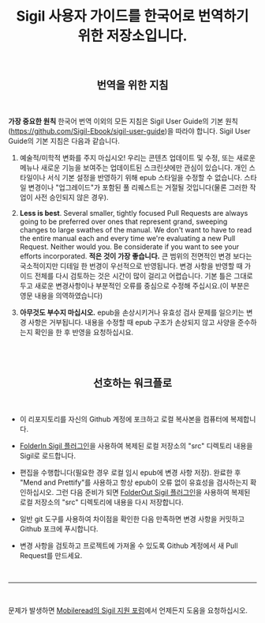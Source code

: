 # <center>Sigil 사용자 가이드를 한국어로 번역하기 위한 저장소입니다.</center>
<br/>

## <center>번역을 위한 지침</center>

<br/>

__가장 중요한 원칙__ 한국어 번역 이외의 모든 지침은 Sigil User Guide의 기본 원칙(https://github.com/Sigil-Ebook/sigil-user-guide)을 따라야 합니다. Sigil User Guide의 기본 지침은 다음과 같습니다.

1. 예술적/미학적 변화를 주지 마십시오! 우리는 콘텐츠 업데이트 및 수정, 또는 새로운 메뉴나 새로운 기능을 보여주는 업데이트된 스크린샷에만 관심이 있습니다. 개인 스타일이나 서식 기본 설정을 반영하기 위해 epub 스타일을 수정할 수 없습니다. 스타일 변경이나 "업그레이드"가 포함된 풀 리퀘스트는 거절될 것입니다(물론 그러한 작업이 사전 승인되지 않은 경우).


2. __Less is best__. Several smaller, tightly focused Pull Requests are always going to be preferred over ones that represent grand, sweeping changes to large swathes of the manual. We don't want to have to read the entire manual each and every time we're evaluating a new Pull Request. Neither would you.  Be considerate if you want to see your efforts incorporated.
__적은 것이 가장 좋습니다.__ 큰 범위의 전면적인 변경 보다는 국소적이지만 디테일 한 번경이 우선적으로 반영됩니다. 변경 사항을 반영할 때 가이드 전체를 다시 검토하는 것은 시간이 많이 걸리고 어렵습니다. 기본 틀은 그대로 두고 새로운 변경사항이나 부분적인 오류를 중심으로 수정해 주십시요.(이 부분은 영문 내용을 의역하였습니다)

3. __아무것도 부수지 마십시오.__ epub을 손상시키거나 유효성 검사 문제를 일으키는 변경 사항은 거부됩니다. 내용을 수정할 때 epub 구조가 손상되지 않고 사양을 준수하는지 확인을 한 후 반영을 요청하십시요.

<br/>
<br/>

## <center>선호하는 워크플로</center>

<br/>

- 이 리포지토리를 자신의 Github 계정에 포크하고 로컬 복사본을 컴퓨터에 복제합니다.

- [FolderIn Sigil 플러그인](https://www.mobileread.com/forums/showthread.php?t=293649)을 사용하여 복제된 로컬 저장소의 "src" 디렉토리 내용을 Sigil로 로드합니다.

- 편집을 수행합니다(필요한 경우 로컬 임시 epub에 변경 사항 저장). 완료한 후 "Mend and Prettify"를 사용하고 항상 epub이 오류 없이 유효성을 검사하는지 확인하십시오. 그런 다음 준비가 되면 [FolderOut Sigil 플러그인](https://www.mobileread.com/forums/showthread.php?t=293649)을 사용하여 복제된 로컬 저장소의 "src" 디렉토리에 내용을 다시 저장합니다.

- 일반 git 도구를 사용하여 차이점을 확인한 다음 만족하면 변경 사항을 커밋하고 Github 포크에 푸시합니다.

- 변경 사항을 검토하고 프로젝트에 가져올 수 있도록 Github 계정에서 새 Pull Request를 만드세요.

<br/>

----

<br/>

문제가 발생하면 [Mobileread의 Sigil 지원 포럼](https://www.mobileread.com/forums/forumdisplay.php?f=203)에서 언제든지 도움을 요청하십시오.
